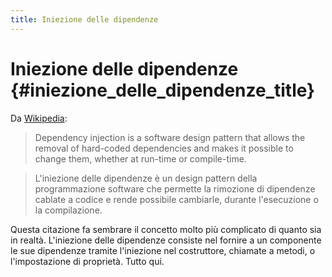 ```yaml
---
title: Iniezione delle dipendenze
---
```


# Iniezione delle dipendenze {#iniezione_delle_dipendenze_title}

Da [Wikipedia](http://en.wikipedia.org/wiki/Dependency_injection):

> Dependency injection is a software design pattern that allows the removal of hard-coded dependencies and makes it
> possible to change them, whether at run-time or compile-time.

> L'iniezione delle dipendenze è un design pattern della programmazione software che permette la rimozione di dipendenze
> cablate a codice e rende possibile cambiarle, durante l'esecuzione o la compilazione.

Questa citazione fa sembrare il concetto molto più complicato di quanto sia in realtà. L'iniezione delle dipendenze
consiste nel fornire a un componente le sue dipendenze tramite l'iniezione nel costruttore, chiamate a metodi, o
l'impostazione di proprietà. Tutto qui.

